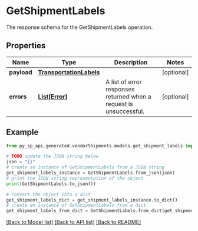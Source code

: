 # GetShipmentLabels

The response schema for the GetShipmentLabels operation.

## Properties

Name | Type | Description | Notes
------------ | ------------- | ------------- | -------------
**payload** | [**TransportationLabels**](TransportationLabels.md) |  | [optional] 
**errors** | [**List[Error]**](Error.md) | A list of error responses returned when a request is unsuccessful. | [optional] 

## Example

```python
from py_sp_api.generated.vendorShipments.models.get_shipment_labels import GetShipmentLabels

# TODO update the JSON string below
json = "{}"
# create an instance of GetShipmentLabels from a JSON string
get_shipment_labels_instance = GetShipmentLabels.from_json(json)
# print the JSON string representation of the object
print(GetShipmentLabels.to_json())

# convert the object into a dict
get_shipment_labels_dict = get_shipment_labels_instance.to_dict()
# create an instance of GetShipmentLabels from a dict
get_shipment_labels_from_dict = GetShipmentLabels.from_dict(get_shipment_labels_dict)
```
[[Back to Model list]](../README.md#documentation-for-models) [[Back to API list]](../README.md#documentation-for-api-endpoints) [[Back to README]](../README.md)


